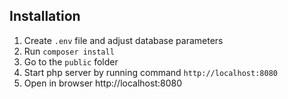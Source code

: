 ## Installation

1. Create `.env` file and adjust database parameters
1. Run `composer install`
1. Go to the `public` folder 
1. Start php server by running command `http://localhost:8080` 
1. Open in browser http://localhost:8080

